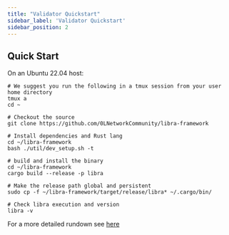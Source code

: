 ```yaml
---
title: "Validator Quickstart"
sidebar_label: 'Validator Quickstart'
sidebar_position: 2
---
```



## Quick Start
On an Ubuntu 22.04 host:

```
# We suggest you run the following in a tmux session from your user home directory
tmux a
cd ~

# Checkout the source
git clone https://github.com/0LNetworkCommunity/libra-framework

# Install dependencies and Rust lang
cd ~/libra-framework
bash ./util/dev_setup.sh -t

# build and install the binary
cd ~/libra-framework
cargo build --release -p libra 

# Make the release path global and persistent
sudo cp -f ~/libra-framework/target/release/libra* ~/.cargo/bin/

# Check libra execution and version 
libra -v
```

For a more detailed rundown see [here](/validators/detailed-instructions)

